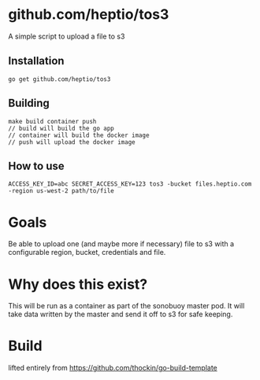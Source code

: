 # github.com/heptio/tos3

A simple script to upload a file to s3

## Installation

    go get github.com/heptio/tos3

## Building

    make build container push
    // build will build the go app
    // container will build the docker image
    // push will upload the docker image

## How to use

    ACCESS_KEY_ID=abc SECRET_ACCESS_KEY=123 tos3 -bucket files.heptio.com -region us-west-2 path/to/file

# Goals

Be able to upload one (and maybe more if necessary) file to s3 with a configurable region, bucket, credentials and file.

# Why does this exist?

This will be run as a container as part of the sonobuoy master pod. It will take data written by the master and send it off to s3 for safe keeping.

# Build

lifted entirely from https://github.com/thockin/go-build-template
